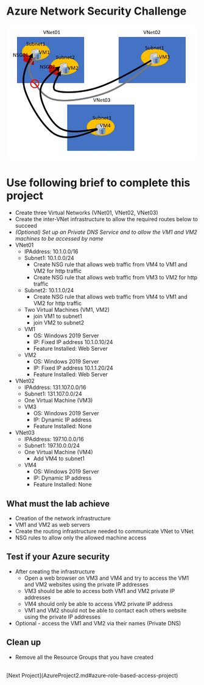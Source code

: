 <!--
    <details><summary>Click for hint</summary><Strong> 

    ``` 
    HINT
    ```
    </Strong></details> 
    <details><summary>Click to see the answer</summary><Strong> 
    
    ```
    ANSWER
    ```
    </Strong></details> 
-->
# Azure Network Security Challenge

![AzureInfrstructure](../Pics/AzureProject1.jpg)

# Use following brief to complete this project

- Create three Virtual Networks (VNet01, VNet02, VNet03)
- Create the inter-VNet infrastructure to allow the required routes below to succeed 
- *(Optional) Set up an Private DNS Service and to allow the VM1 and VM2 machines to be accessed by name*
- VNet01
  - IPAddress: 10.1.0.0/16
  - Subnet1: 10.1.0.0/24
    - Create NSG rule that allows web traffic from VM4 to VM1 and VM2 for http traffic
    - Create NSG rule that allows web traffic from VM3 to VM2 for http traffic
  - Subnet2: 10.1.1.0/24
    - Create NSG rule that allows web traffic from VM4 to VM1 and VM2 for http traffic
  - Two Virtual Machines (VM1, VM2)
    - join VM1 to subnet1
    - join VM2 to subnet2
  - VM1
    - OS: Windows 2019 Server
    - IP: Fixed IP address 10.1.0.10/24
    - Feature Installed: Web Server
  - VM2
    - OS: Windows 2019 Server
    - IP: Fixed IP address 10.1.1.20/24
    - Feature Installed: Web Server
- VNet02
  - IPAddress: 131.107.0.0/16
  - Subnet1:  131.107.0.0/24
  - One Virtual Machine (VM3)
  - VM3
    - OS: Windows 2019 Server
    - IP: Dynamic IP address 
    - Feature Installed: None
- VNet03
  - IPAddress: 197.10.0.0/16
  - Subnet1: 197.10.0.0/24
  - One Virtual Machine (VM4)
    - Add VM4 to subnet1
  - VM4
    - OS: Windows 2019 Server
    - IP: Dynamic IP address 
    - Feature Installed: None
    
## What must the lab achieve

- Creation of the network infrastructure 
- VM1 and VM2 as web servers
- Create the routing infrastructure needed to communicate VNet to VNet
- NSG rules to allow only the allowed machine access 

## Test if your Azure security

- After creating the infrastructure 
  - Open a web browser on VM3 and VM4 and try to access the VM1 and VM2 websites using the private IP addresses
  - VM3 should be able to access both VM1 and VM2 private IP addresses
  - VM4 should only be able to access VM2 private IP address
  - VM1 and VM2 should not be able to contact each others website using the private IP addresses
- Optional - access the VM1 and VM2 via their names (Private DNS)

## Clean up 
- Remove all the Resource Groups that you have created 
<br>
[Next Project](AzureProject2.md#azure-role-based-access-project)

